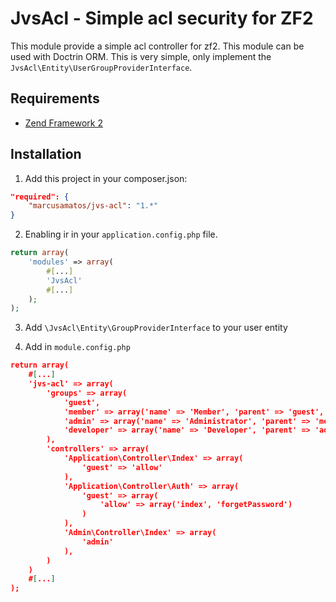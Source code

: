 # JvsAcl - Simple acl security for ZF2

This module provide a simple acl controller for zf2.
This module can be used with Doctrin ORM.
This is very simple, only implement the `JvsAcl\Entity\UserGroupProviderInterface`.

## Requirements

 * [Zend Framework 2](https://github.com/zendframework/zf2)

## Installation

1. Add this project in your composer.json:

```json
"required": {
    "marcusamatos/jvs-acl": "1.*"
}
```

2. Enabling ir in your `application.config.php` file.

```php
return array(
    'modules' => array(
        #[...]
        'JvsAcl'
        #[...]
    );
);
```

3. Add `\JvsAcl\Entity\GroupProviderInterface` to your user entity

4. Add in `module.config.php`

```json
return array(
    #[...]
    'jvs-acl' => array(
        'groups' => array(
            'guest',
            'member' => array('name' => 'Member', 'parent' => 'guest', 'visible' => true),
            'admin' => array('name' => 'Administrator', 'parent' => 'member', 'visible' => true),
            'developer' => array('name' => 'Developer', 'parent' => 'admin')
        ),
        'controllers' => array(
            'Application\Controller\Index' => array(
                'guest' => 'allow'
            ),
            'Application\Controller\Auth' => array(
                'guest' => array(
                    'allow' => array('index', 'forgetPassword')
                )
            ),
            'Admin\Controller\Index' => array(
                'admin'
            ),
        )
    )
    #[...]
);
```






